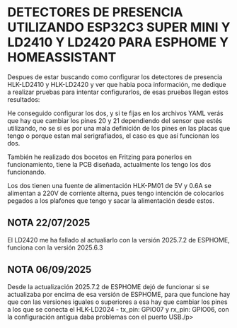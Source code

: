 <h1>DETECTORES DE PRESENCIA UTILIZANDO ESP32C3 SUPER MINI Y LD2410 Y LD2420 PARA ESPHOME Y HOMEASSISTANT</h1>
<P>Despues de estar buscando como configurar los detectores de presencia HLK-LD2410 y HLK-LD2420 y ver que habia poca información,
  me dedique a realizar pruebas para intentar configurarlos, de esas pruebas llegan estos resultados:</P>

<p>He conseguido configurar los dos, y si te fijas en los archivos YAML verás que hay que cambiar los pines 20 y 21 dependiendo 
del sensor que estés utilizando, no se si es por una mala definición de los pines en las placas que tengo o porque estan mal serigrafiados, 
el caso es que así funcionan los dos.</p>

<p>También he realizado dos bocetos en Fritzing para ponerlos en funcionamiento, tiene la PCB diseñada, actualmente los tengo los dos funcionando.</p>

<P>Los dos tienen una fuente de alimentación HLK-PM01 de 5V y 0.6A se alimentan a 220V de corriente alterna, pues tengo intención de colocarlos 
pegados a los plafones que tengo y sacar la alimentación desde estos.</P>
<h2>NOTA 22/07/2025</h2>
<p>El LD2420 me ha fallado al actualiarlo con la versión 2025.7.2 de ESPHOME, funciona con la versión 2025.6.3</p>
<h2>NOTA 06/09/2025</h2>
<p>Desde la actualización 2025.7.2 de ESPHOME dejó de funcionar si se actualizaba por encima de esa versión de ESPHOME, para que funcione hay que con las versiones iguales o superiores a esa hay que cambiar los pines a los que se conecta el HLK-LD2024 - tx_pin: GPIO07 y rx_pin: GPIO06, con la configuración antigua daba problemas con el puerto USB./p>
